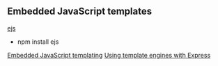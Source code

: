 ## Embedded JavaScript templates
[ejs](https://www.npmjs.com/package/ejs)
- npm install ejs

[Embedded JavaScript templating](https://ejs.co/)
[Using template engines with Express](https://expressjs.com/en/guide/using-template-engines.html)
